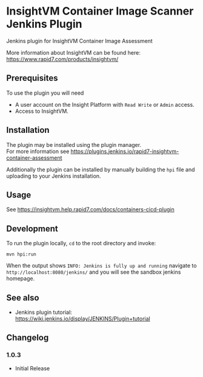 # InsightVM Container Image Scanner Jenkins Plugin

Jenkins plugin for InsightVM Container Image Assessment

More information about InsightVM can be found here: https://www.rapid7.com/products/insightvm/

## Prerequisites
To use the plugin you will need
- A user account on the Insight Platform with `Read Write` or `Admin` access.
- Access to InsightVM.

## Installation
The plugin may be installed using the plugin manager.  
For more information see https://plugins.jenkins.io/rapid7-insightvm-container-assessment

Additionally the plugin can be installed by manually building the `hpi` file and uploading to your Jenkins installation.

## Usage

See https://insightvm.help.rapid7.com/docs/containers-cicd-plugin

## Development
To run the plugin locally, `cd` to the root directory and invoke:
```
mvn hpi:run
```
When the output shows `INFO: Jenkins is fully up and running` navigate to `http://localhost:8080/jenkins/` and you will see the sandbox jenkins homepage.

## See also
- Jenkins plugin tutorial: https://wiki.jenkins.io/display/JENKINS/Plugin+tutorial

## Changelog

### 1.0.3
- Initial Release

